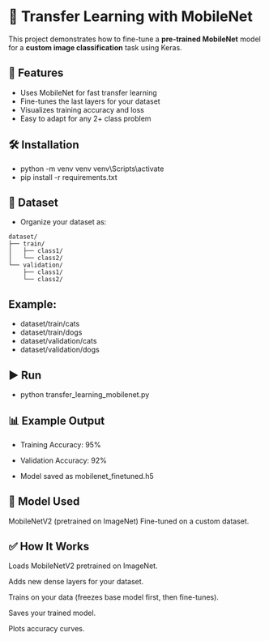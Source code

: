 # 🦾 Transfer Learning with MobileNet

This project demonstrates how to fine-tune a **pre-trained MobileNet** model for a **custom image classification** task using Keras.


## 🚀 Features
- Uses MobileNet for fast transfer learning
- Fine-tunes the last layers for your dataset
- Visualizes training accuracy and loss
- Easy to adapt for any 2+ class problem


## 🛠️ Installation

- python -m venv venv
    venv\Scripts\activate
- pip install -r requirements.txt

## 📂 Dataset

- Organize your dataset as:
```
dataset/
├── train/
│   ├── class1/
│   └── class2/
└── validation/
    ├── class1/
    └── class2/
```

## Example:

- dataset/train/cats
- dataset/train/dogs
- dataset/validation/cats
- dataset/validation/dogs

## ▶️ Run

- python transfer_learning_mobilenet.py

## 📊 Example Output

- Training Accuracy: 95%

- Validation Accuracy: 92%

- Model saved as mobilenet_finetuned.h5

## 🧰 Model Used

MobileNetV2 (pretrained on ImageNet)
Fine-tuned on a custom dataset.

## ✅ How It Works

Loads MobileNetV2 pretrained on ImageNet.

Adds new dense layers for your dataset.

Trains on your data (freezes base model first, then fine-tunes).

Saves your trained model.

Plots accuracy curves.